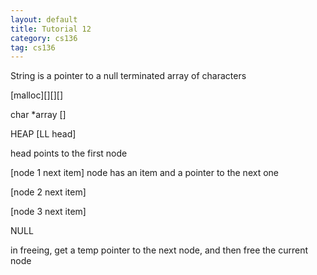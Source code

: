 ```yaml
---
layout: default
title: Tutorial 12
category: cs136
tag: cs136
---
```


String is a pointer to a null terminated array of characters

\[malloc\]\[\]\[\]\[\]

char \*array []

HEAP
[LL head]

head points to the first node

[node 1 next item]
node has an item and a pointer to the next one

[node 2 next item]

[node 3 next item]

NULL

in freeing, get a temp pointer to the next node, and then free the current node
